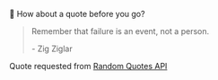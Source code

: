 📣 How about a quote before you go?

> Remember that failure is an event, not a person.
>
> <p>- Zig Ziglar</p>

Quote requested from [Random Quotes API](https://github.com/lukePeavey/quotable)
